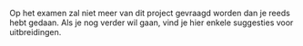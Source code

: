 Op het examen zal niet meer van dit project gevraagd worden dan je reeds hebt gedaan.
Als je nog verder wil gaan, vind je hier enkele suggesties voor uitbreidingen.
